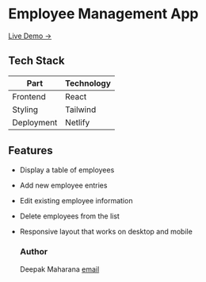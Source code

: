 # Employee Management App

[Live Demo →](https://employeeemanagementt.netlify.app)


## Tech Stack

| Part       | Technology  |
|------------|-------------|
| Frontend   | React       |
| Styling    | Tailwind    |
| Deployment | Netlify     |

## Features

- Display a table of employees
- Add new employee entries
- Edit existing employee information
- Delete employees from the list
- Responsive layout that works on desktop and mobile

  ### Author
  Deepak Maharana
  [email](deepakmaharana3500@gmail.com)
